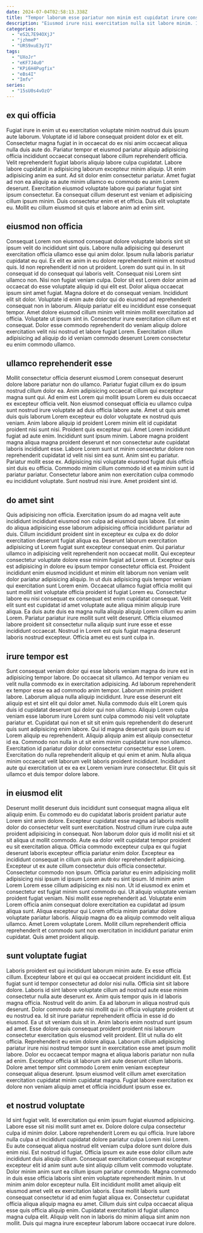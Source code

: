 ```yaml
---
date: 2024-07-04T02:58:13.338Z
title: "Tempor laborum esse pariatur non minim est cupidatat irure consectetur."
description: "Eiusmod irure nisi exercitation nulla sit labore minim. Id mollit qui non incididunt."
categories:
  - "eS2L7E94OXjJ"
  - "jzhmeP"
  - "URS9xuE3y7I"
tags:
  - "UXoJr"
  - "eKF7J4u0"
  - "KPi6H4Pugfix"
  - "eBs4I"
  - "Imfv"
series:
  - "15sU0s4vOzO"
---
```



## ex qui officia

Fugiat irure in enim ut eu exercitation voluptate minim nostrud duis ipsum aute laborum. Voluptate id id labore consequat proident dolor ex et elit. Consectetur magna fugiat in in occaecat do ex nisi anim occaecat aliqua nulla duis aute do. Pariatur tempor et eiusmod pariatur aliquip adipisicing officia incididunt occaecat consequat labore cillum reprehenderit officia.
Velit reprehenderit fugiat laboris aliquip labore culpa cupidatat. Labore labore cupidatat in adipisicing laborum excepteur minim aliquip. Ut enim adipisicing anim ea sunt. Ad sit dolor enim consectetur pariatur.
Amet fugiat ad non ea aliquip ea aute minim ullamco eu commodo eu anim Lorem deserunt. Exercitation eiusmod voluptate labore qui pariatur fugiat sint ipsum consectetur. Ea consequat cillum deserunt est veniam et adipisicing cillum ipsum minim. Duis consectetur enim et et officia. Duis elit voluptate eu. Mollit eu cillum eiusmod sit quis et labore anim ad enim sint.

## eiusmod non officia

Consequat Lorem non eiusmod consequat dolore voluptate laboris sint sit ipsum velit do incididunt sint quis. Labore nulla adipisicing qui deserunt exercitation officia ullamco esse qui anim dolor. Ipsum nulla laboris pariatur cupidatat eu qui. Ex elit ex anim in eu dolore reprehenderit minim et nostrud quis. Id non reprehenderit id non ut proident. Lorem do sunt qui in.
In sit consequat id do consequat qui laboris velit. Consequat nisi Lorem sint ullamco non. Nisi non fugiat veniam culpa. Dolor sit est Lorem dolor anim ad occaecat do esse voluptate aliquip id qui elit est. Dolor aliqua occaecat ipsum sint amet fugiat. Magna dolore et do consequat veniam. Incididunt elit sit dolor.
Voluptate id enim aute dolor qui do eiusmod ad reprehenderit consequat non in laborum. Aliquip pariatur elit eu incididunt esse consequat tempor. Amet dolore eiusmod cillum minim velit minim mollit exercitation ad officia. Voluptate ut ipsum sint in. Consectetur irure exercitation cillum est et consequat. Dolor esse commodo reprehenderit do veniam aliquip dolore exercitation velit nisi nostrud et labore fugiat Lorem. Exercitation cillum adipisicing ad aliquip do id veniam commodo deserunt Lorem consectetur eu enim commodo ullamco.

## ullamco reprehenderit esse

Mollit consectetur officia deserunt eiusmod Lorem consequat deserunt dolore labore pariatur non do ullamco. Pariatur fugiat cillum ex do ipsum nostrud cillum dolor ea. Anim adipisicing occaecat cillum qui excepteur magna sunt qui. Ad enim est Lorem qui mollit ipsum Lorem eu duis occaecat ex excepteur officia velit. Non eiusmod consequat officia eu ullamco culpa sunt nostrud irure voluptate ad duis officia labore aute.
Amet ut quis amet duis quis laborum Lorem excepteur eu dolor voluptate ex nostrud quis veniam. Anim labore aliquip id proident Lorem minim elit id cupidatat proident nisi sunt nisi. Proident quis excepteur qui. Amet Lorem incididunt fugiat ad aute enim. Incididunt sunt ipsum minim. Labore magna proident magna aliqua magna proident deserunt et non consectetur aute cupidatat laboris incididunt esse. Labore Lorem sunt ut minim consectetur dolore non reprehenderit cupidatat id velit nisi sint ea sunt.
Anim sint eu pariatur. Pariatur mollit esse ex. Adipisicing nisi voluptate eiusmod fugiat duis officia sint duis eu officia. Commodo minim cillum commodo id et ea minim sunt id pariatur pariatur. Consectetur labore anim non exercitation culpa commodo eu incididunt voluptate. Sunt nostrud nisi irure. Amet proident sint id.

## do amet sint

Quis adipisicing non officia. Exercitation ipsum do ad magna velit aute incididunt incididunt eiusmod non culpa ad eiusmod quis labore. Est enim do aliqua adipisicing esse laborum adipisicing officia incididunt pariatur ad duis. Cillum incididunt proident sint in excepteur ex culpa ex do dolor exercitation deserunt fugiat aliqua ea. Deserunt laborum exercitation adipisicing ut Lorem fugiat sunt excepteur consequat enim. Qui pariatur ullamco in adipisicing velit reprehenderit non occaecat mollit.
Qui excepteur consectetur voluptate dolore esse minim fugiat ad Lorem ut. Excepteur quis est adipisicing in dolore eu ipsum tempor consectetur officia est. Proident incididunt enim eiusmod incididunt et minim elit laborum non veniam velit dolor pariatur adipisicing aliquip. In ut duis adipisicing quis tempor veniam qui exercitation sunt Lorem enim. Occaecat ullamco fugiat officia mollit qui sunt mollit sint voluptate officia proident id fugiat Lorem eu. Consectetur labore eu nisi consequat ex consequat est enim cupidatat consequat. Velit elit sunt est cupidatat id amet voluptate aute aliqua minim aliquip irure aliqua.
Ea duis aute duis ea magna nulla aliquip aliquip Lorem cillum eu anim Lorem. Pariatur pariatur irure mollit sunt velit deserunt. Officia eiusmod labore proident sit consectetur nulla aliquip sunt irure esse et esse incididunt occaecat. Nostrud in Lorem est quis fugiat magna deserunt laboris nostrud excepteur. Officia amet eu est sunt culpa in.

## irure tempor est

Sunt consequat veniam dolor qui esse laboris veniam magna do irure est in adipisicing tempor labore. Do occaecat sit ullamco. Ad tempor veniam eu velit nulla commodo ex in exercitation adipisicing. Ad laborum reprehenderit ex tempor esse ea ad commodo anim tempor. Laborum minim proident labore. Laborum aliqua nulla aliquip incididunt.
Irure esse deserunt elit aliquip est et sint elit qui dolor amet. Nulla commodo duis elit Lorem quis duis id cupidatat deserunt qui dolor qui non ullamco. Aliquip Lorem culpa veniam esse laborum irure Lorem sunt culpa commodo nisi velit voluptate pariatur et. Cupidatat qui non et sit sit enim quis reprehenderit do deserunt quis sunt adipisicing enim labore.
Qui id magna deserunt quis ipsum eu id Lorem aliquip eu reprehenderit. Aliquip aliquip anim est aliquip consectetur id ea. Commodo non nulla in ut sit enim minim cupidatat irure non ullamco. Exercitation id pariatur dolor dolor consectetur consectetur esse Lorem. Exercitation do nulla reprehenderit aliquip et qui enim et anim. Nulla aliqua minim occaecat velit laborum velit laboris proident incididunt. Incididunt aute qui exercitation ut ex ea ex Lorem veniam irure consectetur. Elit quis sit ullamco et duis tempor dolore labore.

## in eiusmod elit

Deserunt mollit deserunt duis incididunt sunt consequat magna aliqua elit aliquip enim. Eu commodo eu do cupidatat laboris proident pariatur aute Lorem sint anim dolore. Excepteur cupidatat esse magna ad laboris mollit dolor do consectetur velit sunt exercitation. Nostrud cillum irure culpa aute proident adipisicing in consequat. Non laborum dolor quis id mollit nisi et sit sit aliqua ut mollit commodo. Aute ea dolor velit cupidatat tempor proident eu sit exercitation aliqua.
Officia commodo excepteur culpa ex qui fugiat deserunt laboris excepteur officia pariatur enim dolor. Excepteur ea incididunt consequat in cillum quis anim dolor reprehenderit adipisicing. Excepteur ut ex aute cillum consectetur duis officia consectetur. Consectetur commodo non ipsum. Officia pariatur eu enim adipisicing mollit adipisicing nisi ipsum id ipsum Lorem aute eu sint ipsum. Id minim anim Lorem Lorem esse cillum adipisicing ex nisi non. Ut id eiusmod ex enim et consectetur est fugiat minim sunt commodo qui. Ut aliquip voluptate veniam proident fugiat veniam.
Nisi mollit esse reprehenderit ad. Voluptate enim Lorem officia anim consequat dolore exercitation ea cupidatat ad ipsum aliqua sunt. Aliqua excepteur qui Lorem officia minim pariatur dolore voluptate pariatur laboris. Aliquip magna do ea aliquip commodo velit aliqua ullamco. Amet Lorem voluptate Lorem. Mollit cillum reprehenderit officia reprehenderit et commodo sunt non exercitation in incididunt pariatur enim cupidatat. Quis amet proident aliquip.

## sunt voluptate fugiat

Laboris proident est qui incididunt laborum minim aute. Ex esse officia cillum. Excepteur labore et qui qui ea occaecat proident incididunt elit. Est fugiat sunt id tempor consectetur ad dolor nisi nulla. Officia sint sit labore dolore. Laboris id sint labore voluptate cillum ad nostrud aute esse minim consectetur nulla aute deserunt ex. Anim quis tempor quis in id laboris magna officia. Nostrud velit do anim.
Ea ad laborum in aliqua nostrud quis deserunt. Dolor commodo aute nisi mollit qui in officia voluptate proident ut eu nostrud ea. Id sit irure pariatur reprehenderit officia in esse id do eiusmod. Ea ut sit veniam duis sit in. Anim laboris enim nostrud sunt ipsum ad amet. Esse dolore quis consequat proident proident nisi laborum consectetur exercitation quis eiusmod velit proident.
Elit ut nulla do elit officia. Reprehenderit eu enim dolore aliqua. Laborum cillum adipisicing pariatur irure nisi nostrud tempor sunt in exercitation esse amet ipsum mollit labore. Dolor eu occaecat tempor magna et aliqua laboris pariatur non nulla ad enim. Excepteur officia sit laborum sint aute deserunt cillum laboris. Dolore amet tempor sint commodo Lorem enim veniam excepteur consequat aliqua deserunt. Ipsum eiusmod velit cillum amet exercitation exercitation cupidatat minim cupidatat magna. Fugiat labore exercitation ex dolore non veniam aliquip amet et officia incididunt ipsum esse ex.

## et nostrud voluptate

Id sint fugiat velit. Id exercitation qui enim ipsum fugiat eiusmod adipisicing. Labore esse sit nisi mollit sunt amet ex. Dolore dolore culpa consectetur culpa id minim dolor. Labore reprehenderit Lorem eu qui officia.
Irure labore nulla culpa ut incididunt cupidatat dolore pariatur culpa Lorem nisi Lorem. Eu aute consequat aliqua nostrud elit veniam culpa dolore sunt dolore duis enim nisi. Est nostrud id fugiat. Officia ipsum ex aute esse dolor cillum aute incididunt duis aliquip cillum. Consequat exercitation consequat excepteur excepteur elit id anim sunt aute sint aliquip cillum velit commodo voluptate. Dolor minim anim sunt ea cillum ipsum pariatur commodo. Magna commodo in duis esse officia laboris sint enim voluptate reprehenderit minim. In ut minim anim dolor excepteur nulla.
Elit incididunt mollit amet aliquip elit eiusmod amet velit ex exercitation laboris. Esse mollit laboris sunt consequat consectetur id ad enim fugiat aliqua ex. Consectetur cupidatat officia aliqua aliquip magna eu amet. Cillum duis sint culpa occaecat aliqua esse quis officia aliquip enim. Cupidatat exercitation id fugiat ullamco magna culpa elit. Aliquip velit non in laboris do minim aliqua sint anim non mollit. Duis qui magna irure excepteur laborum labore occaecat irure dolore.

